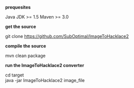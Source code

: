 **prequesites**

Java JDK >= 1.5
Maven >= 3.0

**get the source**

git clone https://github.com/SubOptimal/ImageToHacklace2

**compile the source**

mvn clean package

**run the ImageToHacklace2 converter**

cd target<br>
java -jar ImageToHacklace2 image_file